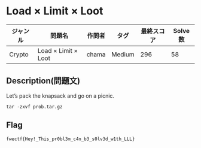 # Load × Limit × Loot

|ジャンル|問題名|作問者|タグ|最終スコア|Solve数|
|---|---|---|---|---|---|
|Crypto|Load × Limit × Loot|chama|Medium|296|58|
## Description(問題文)

Let’s pack the knapsack and go on a picnic.

`tar -zxvf prob.tar.gz`

## Flag

`fwectf{Hey!_This_pr0bl3m_c4n_b3_s0lv3d_w1th_LLL}`

